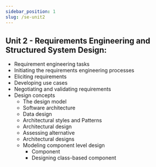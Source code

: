 ```yaml
---
sidebar_position: 1
slug: /se-unit2
---
```


## Unit 2 - Requirements Engineering and Structured System Design:

- Requirement engineering tasks
- Initiating the requirements engineering processes
- Eliciting requirements
- Developing use cases
- Negotiating and validating requirements
- Design concepts
  - The design model
  - Software architecture
  - Data design
  - Architectural styles and Patterns
  - Architectural design
  - Assessing alternative
  - Architectural designs
  - Modeling component level design
    - Component
    - Designing class-based component
